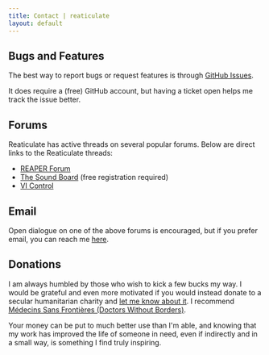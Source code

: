 ```yaml
---
title: Contact | reaticulate
layout: default
---
```


## Bugs and Features

The best way to report bugs or request features is through
[GitHub Issues](https://github.com/jtackaberry/reaticulate/issues).

It does require a (free) GitHub account, but having a ticket open helps me track the issue better.

## Forums

Reaticulate has active threads on several popular forums.  Below are direct links to the Reaticulate
threads:

* [REAPER Forum](https://forum.cockos.com/showthread.php?t=200022)
* [The Sound Board](https://thesoundboard.net/viewtopic.php?f=7&t=2402) (free registration required)
* [VI Control](https://vi-control.net/community/threads/reaticulate-articulation-management-for-reaper-0-2-0-now-available.66851/)


## Email

Open dialogue on one of the above forums is encouraged, but if you prefer email, you can reach me [here](mailto:tack@urandom.ca).


## Donations

I am always humbled by those who wish to kick a few bucks my way.  I would be grateful and even more motivated if you would instead donate to a secular humanitarian charity and [let me know about it](mailto:tack@urandom.ca?subject=I+made+a+donation+because+of+Reaticulate).  I recommend [Médecins Sans Frontières (Doctors Without Borders)](https://www.msf.org/donate).

Your money can be put to much better use than I'm able, and knowing that my work has improved the life of someone in need, even if indirectly and in a small way, is something I find truly inspiring.
